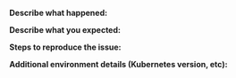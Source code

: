 **Describe what happened:**


**Describe what you expected:**


**Steps to reproduce the issue:**


**Additional environment details (Kubernetes version, etc):**
